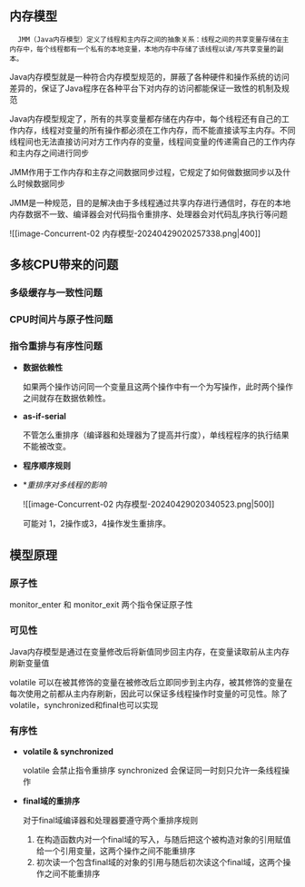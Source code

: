 
## 内存模型

```
  JMM（Java内存模型）定义了线程和主内存之间的抽象关系：线程之间的共享变量存储在主内存中，每个线程都有一个私有的本地变量，本地内存中存储了该线程以读/写共享变量的副本。
```


Java内存模型就是一种符合内存模型规范的，屏蔽了各种硬件和操作系统的访问差异的，保证了Java程序在各种平台下对内存的访问都能保证一致性的机制及规范

Java内存模型规定了，所有的共享变量都存储在内存中，每个线程还有自己的工作内存，线程对变量的所有操作都必须在工作内存，而不能直接读写主内存。不同线程间也无法直接访问对方工作内存的变量，线程间变量的传递需自己的工作内存和主内存之间进行同步

JMM作用于工作内存和主存之间数据同步过程，它规定了如何做数据同步以及什么时候数据同步

JMM是一种规范，目的是解决由于多线程通过共享内存进行通信时，存在的本地内存数据不一致、编译器会对代码指令重排序、处理器会对代码乱序执行等问题

![[image-Concurrent-02 内存模型-20240429020257338.png|400]]





## 多核CPU带来的问题

### 多级缓存与一致性问题


### CPU时间片与原子性问题


### 指令重排与有序性问题

- **数据依赖性**

	如果两个操作访问同一个变量且这两个操作中有一个为写操作，此时两个操作之间就存在数据依赖性。

- **as-if-serial**

	不管怎么重排序（编译器和处理器为了提高并行度），单线程程序的执行结果不能被改变。

- **程序顺序规则**

- **重排序对多线程的影响*

	![[image-Concurrent-02 内存模型-20240429020340523.png|500]]

	可能对 1，2操作或3，4操作发生重排序。



## 模型原理

### 原子性

monitor_enter 和 monitor_exit 两个指令保证原子性

### 可见性

Java内存模型是通过在变量修改后将新值同步回主内存，在变量读取前从主内存刷新变量值

volatile 可以在被其修饰的变量在被修改后立即同步到主内存，被其修饰的变量在每次使用之前都从主内存刷新，因此可以保证多线程操作时变量的可见性。除了volatile，synchronized和final也可以实现

### 有序性

- **volatile & synchronized** 

	volatile 会禁止指令重排序
	synchronized 会保证同一时刻只允许一条线程操作


- **final域的重排序**

	对于final域编译器和处理器要遵守两个重排序规则
	1. 在构造函数内对一个final域的写入，与随后把这个被构造对象的引用赋值给一个引用变量，这两个操作之间不能重排序
	2. 初次读一个包含final域的对象的引用与随后初次读这个final域，这两个操作之间不能重排序